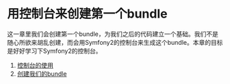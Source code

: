 # 用控制台来创建第一个bundle #

这一章里我们会创建第一个bundle，为我们之后的代码建立一个基础。我们不是随心所欲来胡乱创建，而会用Symfony2的控制台来生成这个bundle。本章的目标是好好学习下Symfony2的控制台。

1. [控制台的使用](./section-01.md)
2. [创建我们的bundle](./section-02.md)
